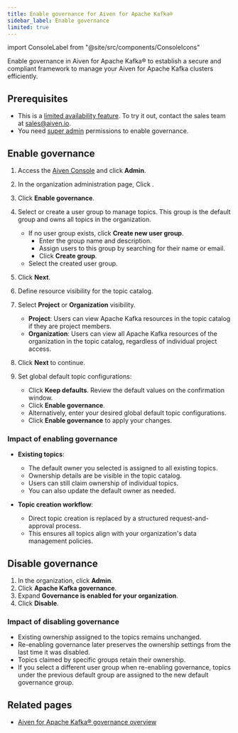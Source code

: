 ```yaml
---
title: Enable governance for Aiven for Apache Kafka®
sidebar_label: Enable governance
limited: true
---
```

import ConsoleLabel from "@site/src/components/ConsoleIcons"

Enable governance in Aiven for Apache Kafka® to establish a secure and compliant framework to manage your Aiven for Apache Kafka clusters efficiently.

## Prerequisites

- This is a [limited availability feature](/docs/platform/concepts/beta_services). To try
  it out, contact the sales team at [sales@aiven.io](mailto:sales@aiven.io).
- You need [super admin](/docs/platform/howto/make-super-admin) permissions to
enable governance.

## Enable governance

1. Access the [Aiven Console](https://console.aiven.io/) and click **Admin**.
1. In the organization administration page, Click <ConsoleLabel name="Apache Kafka governance"/>.
1. Click **Enable governance**.
1. Select or create a user group to manage topics. This group is the default group and
   owns all topics in the organization.
   - If no user group exists, click **Create new user group**.
     - Enter the group name and description.
     - Assign users to this group by searching for their name or email.
     - Click **Create group**.
   - Select the created user group.
1. Click **Next**.
1. Define resource visibility for the topic catalog.
1. Select **Project** or **Organization** visibility.

   - **Project**: Users can view Apache Kafka resources in the topic catalog if they
     are project members.
   - **Organization**: Users can view all Apache Kafka resources of the organization in
     the topic catalog, regardless of individual project access.
1. Click **Next** to continue.
1. Set global default topic configurations:
   - Click **Keep defaults**. Review the default values on the confirmation window.
   - Click **Enable governance**.
   - Alternatively, enter your desired global default topic configurations.
   - Click **Enable governance** to apply your changes.

### Impact of enabling governance

- **Existing topics**:
  - The default owner you selected is assigned to all existing topics.
  - Ownership details are be visible in the topic catalog.
  - Users can still claim ownership of individual topics.
  - You can also update the default owner as needed.

- **Topic creation workflow**:
  - Direct topic creation is replaced by a structured request-and-approval process.
  - This ensures all topics align with your organization's data management policies.

## Disable governance

1. In the organization, click **Admin**.
1. Click **Apache Kafka governance**.
1. Expand **Governance is enabled for your organization**.
1. Click **Disable**.

### Impact of disabling governance

- Existing ownership assigned to the topics remains unchanged.
- Re-enabling governance later preserves the ownership settings from the last time it
  was disabled.
- Topics claimed by specific groups retain their ownership.
- If you select a different user group when re-enabling governance, topics under the
  previous default group are assigned to the new default governance group.

## Related pages

- [Aiven for Apache Kafka® governance overview](/docs/products/kafka/concepts/governance-overview)
